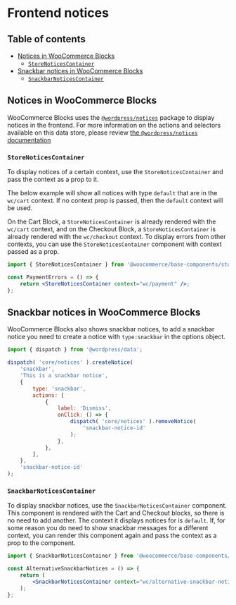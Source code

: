 # Frontend notices <!-- omit in toc -->

## Table of contents <!-- omit in toc -->

-   [Notices in WooCommerce Blocks](#notices-in-woocommerce-blocks)
    -   [`StoreNoticesContainer`](#storenoticescontainer)
-   [Snackbar notices in WooCommerce Blocks](#snackbar-notices-in-woocommerce-blocks)
    -   [`SnackbarNoticesContainer`](#snackbarnoticescontainer)

## Notices in WooCommerce Blocks

WooCommerce Blocks uses the [`@wordpress/notices`](https://github.com/WordPress/gutenberg/blob/d9eb36d80e05b4e45b1ad8462c8bace4e9cf1f6f/docs/reference-guides/data/data-core-notices.md) package to display notices in the frontend. For more information on the actions and selectors available on this data store, please review [the `@wordpress/notices` documentation](https://github.com/WordPress/gutenberg/blob/d9eb36d80e05b4e45b1ad8462c8bace4e9cf1f6f/docs/reference-guides/data/data-core-notices.md)

### `StoreNoticesContainer`

To display notices of a certain context, use the `StoreNoticesContainer` and pass the context as a prop to it.

The below example will show all notices with type `default` that are in the `wc/cart` context. If no context prop is passed, then the `default` context will be used.

On the Cart Block, a `StoreNoticesContainer` is already rendered with the `wc/cart` context, and on the Checkout Block, a `StoreNoticesContainer` is already rendered with the `wc/checkout` context. To display errors from other contexts, you can use the `StoreNoticesContainer` component with context passed as a prop.

```jsx
import { StoreNoticesContainer } from '@woocommerce/base-components/store-notices-container';

const PaymentErrors = () => {
	return <StoreNoticesContainer context="wc/payment" />;
};
```

## Snackbar notices in WooCommerce Blocks

WooCommerce Blocks also shows snackbar notices, to add a snackbar notice you need to create a notice with `type:snackbar` in the options object.

```js
import { dispatch } from '@wordpress/data';

dispatch( 'core/notices' ).createNotice(
	'snackbar',
	'This is a snackbar notice',
	{
		type: 'snackbar',
		actions: [
			{
				label: 'Dismiss',
				onClick: () => {
					dispatch( 'core/notices' ).removeNotice(
						'snackbar-notice-id'
					);
				},
			},
		],
	},
	'snackbar-notice-id'
);
```

### `SnackbarNoticesContainer`

To display snackbar notices, use the `SnackbarNoticesContainer` component. This component is rendered with the Cart and Checkout blocks, so there is no need to add another. The context it displays notices for is `default`. If, for some reason you do need to show snackbar messages for a different context, you can render this component again and pass the context as a prop to the component.

```jsx
import { SnackbarNoticesContainer } from '@woocommerce/base-components/snackbar-notices-container';

const AlternativeSnackbarNotices = () => {
	return (
		<SnackbarNoticesContainer context="wc/alternative-snackbar-notices" />
	);
};
```
